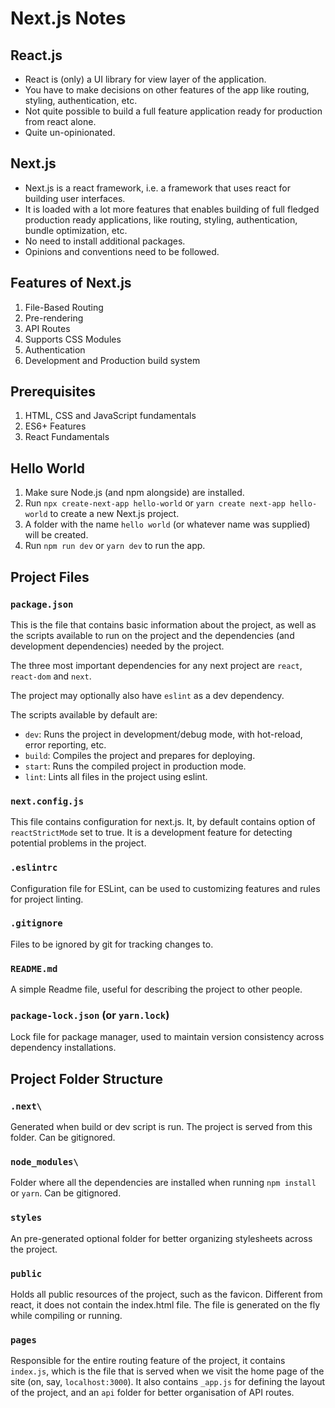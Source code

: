 # Next.js Notes

## React.js

- React is (only) a UI library for view layer of the application.
- You have to make decisions on other features of the app like routing, styling, authentication, etc.
- Not quite possible to build a full feature application ready for production from react alone.
- Quite un-opinionated.

## Next.js

- Next.js is a react framework, i.e. a framework that uses react for building user interfaces.
- It is loaded with a lot more features that enables building of full fledged production ready applications, like routing, styling, authentication, bundle optimization, etc.
- No need to install additional packages.
- Opinions and conventions need to be followed.

## Features of Next.js

1. File-Based Routing
2. Pre-rendering
3. API Routes
4. Supports CSS Modules
5. Authentication
6. Development and Production build system

## Prerequisites

1. HTML, CSS and JavaScript fundamentals
2. ES6+ Features
3. React Fundamentals

## Hello World

1. Make sure Node.js (and npm alongside) are installed.
2. Run `npx create-next-app hello-world` or `yarn create next-app hello-world` to create a new Next.js project.
3. A folder with the name `hello world` (or whatever name was supplied) will be created.
4. Run `npm run dev` or `yarn dev` to run the app.

## Project Files

### `package.json`

This is the file that contains basic information about the project, as well as the scripts available to run on the project and the dependencies (and development dependencies) needed by the project.

The three most important dependencies for any next project are `react`, `react-dom` and `next`.

The project may optionally also have `eslint` as a dev dependency.

The scripts available by default are:

- `dev`: Runs the project in development/debug mode, with hot-reload, error reporting, etc.
- `build`: Compiles the project and prepares for deploying.
- `start`: Runs the compiled project in production mode.
- `lint`: Lints all files in the project using eslint.

### `next.config.js`

This file contains configuration for next.js. It, by default contains option of `reactStrictMode` set to true. It is a development feature for detecting potential problems in the project.

### `.eslintrc`

Configuration file for ESLint, can be used to customizing features and rules for project linting.

### `.gitignore`

Files to be ignored by git for tracking changes to.

### `README.md`

A simple Readme file, useful for describing the project to other people.

### `package-lock.json` (or `yarn.lock`)

Lock file for package manager, used to maintain version consistency across dependency installations.

## Project Folder Structure

### `.next\`

Generated when build or dev script is run. The project is served from this folder. Can be gitignored.

### `node_modules\`

Folder where all the dependencies are installed when running `npm install` or `yarn`. Can be gitignored.

### `styles`

An pre-generated optional folder for better organizing stylesheets across the project.

### `public`

Holds all public resources of the project, such as the favicon. Different from react, it does not contain the index.html file. The file is generated on the fly while compiling or running.

### `pages`

Responsible for the entire routing feature of the project, it contains `index.js`, which is the file that is served when we visit the home page of the site (on, say, `localhost:3000`). It also contains `_app.js` for defining the layout of the project, and an `api` folder for better organisation of API routes.
